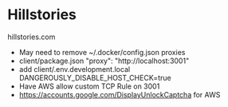 # Hillstories
hillstories.com

- May need to remove ~/.docker/config.json proxies
- client/package.json "proxy": "http://localhost:3001"
- add client/.env.development.local DANGEROUSLY_DISABLE_HOST_CHECK=true
- Have AWS allow custom TCP Rule on 3001
- https://accounts.google.com/DisplayUnlockCaptcha for AWS


